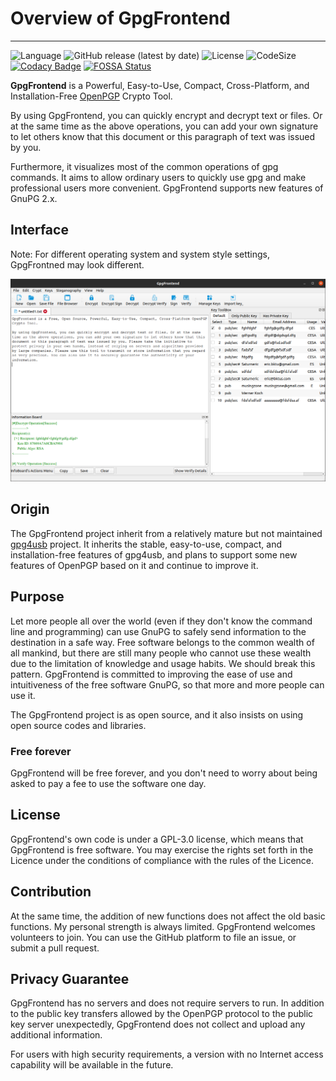 # Overview of GpgFrontend
---
![Language](https://img.shields.io/badge/language-C%2B%2B-green)
![GitHub release (latest by date)](https://img.shields.io/github/v/release/saturneric/gpgfrontend)
![License](https://img.shields.io/badge/License-GPL--3.0-orange)
![CodeSize](https://img.shields.io/github/languages/code-size/saturneric/GpgFrontend)
[![Codacy Badge](https://app.codacy.com/project/badge/Grade/d1750e052a85430a8f1f84e58a0fceda)](https://www.codacy.com/gh/saturneric/GpgFrontend/dashboard?utm_source=github.com&amp;utm_medium=referral&amp;utm_content=saturneric/GpgFrontend&amp;utm_campaign=Badge_Grade)
[![FOSSA Status](https://app.fossa.com/api/projects/git%2Bgithub.com%2Fsaturneric%2FGpgFrontend.svg?type=shield)](https://app.fossa.com/projects/git%2Bgithub.com%2Fsaturneric%2FGpgFrontend?ref=badge_shield)

**GpgFrontend** is a Powerful, Easy-to-Use, Compact, Cross-Platform, and Installation-Free [OpenPGP](https://www.openpgp.org/) Crypto Tool.

By using GpgFrontend, you can quickly encrypt and decrypt text or files. Or at the same time as the above operations, you can add your own signature to let others know that this document or this paragraph of text was issued by you.

Furthermore, it visualizes most of the common operations of gpg commands. It aims to allow ordinary users to quickly use gpg and make professional users more convenient. GpgFrontend supports new features of GnuPG 2.x.

## Interface

Note: For different operating system and system style settings, GpgFrontned may look different.

![main-ubuntu](_media/overview/main-ubuntu-16410472642171.png)

## Origin

The GpgFrontend project inherit from a relatively mature but not maintained [gpg4usb](https://www.gpg4usb.org/) project. It inherits the stable, easy-to-use, compact, and installation-free features of gpg4usb, and plans to support some new features of OpenPGP based on it and continue to improve it.

## Purpose

Let more people all over the world (even if they don't know the command line and programming) can use GnuPG to safely send information to the destination in a safe way. Free software belongs to the common wealth of all mankind, but there are still many people who cannot use these wealth due to the limitation of knowledge and usage habits. We should break this pattern. GpgFrontend is committed to improving the ease of use and intuitiveness of the free software GnuPG, so that more and more people can use it.

The GpgFrontend project is as open source, and it also insists on using open source codes and libraries.

### Free forever

GpgFrontend will be free forever, and you don't need to worry about being asked to pay a fee to use the software one day.

## License

GpgFrontend's own code is under a GPL-3.0 license, which means that GpgFrontend is free software. You may exercise the rights set forth in the Licence under the conditions of compliance with the rules of the Licence.

## Contribution

At the same time, the addition of new functions does not affect the old basic functions. My personal strength is always limited. GpgFrontend welcomes volunteers to join. You can use the GitHub platform to file an issue, or submit a pull request.

## Privacy Guarantee

GpgFrontend has no servers and does not require servers to run. In addition to the public key transfers allowed by the OpenPGP protocol to the public key server unexpectedly, GpgFrontend does not collect and upload any additional information.

For users with high security requirements, a version with no Internet access capability will be available in the future.